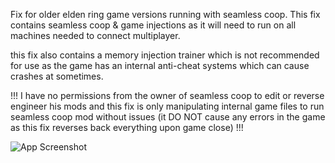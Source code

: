 Fix for older elden ring game versions running with seamless coop.
This fix contains seamless coop & game injections as it will need to run on all machines needed to connect multiplayer.

this fix also contains a memory injection trainer which is not recommended for use as the game has an internal anti-cheat systems which can cause crashes at sometimes.

!!! I have no permissions from the owner of seamless coop to edit or reverse engineer his mods and this fix is only manipulating internal game files to run seamless coop mod without issues
(it DO NOT cause any errors in the game as this fix reverses back everything upon game close) !!!

![App Screenshot](image.png)
